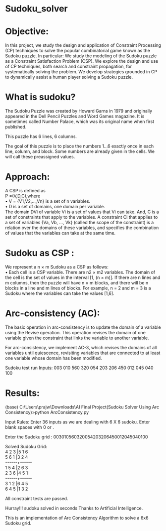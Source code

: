 # Sudoku_solver
# Objective:

In this project, we study the design and application of Constraint Processing (CP) techniques to solve the popular combinatorial game known as the Sudoku puzzle. 
In particular:
        We study the modeling of the Sudoku puzzle as a Constraint Satisfaction Problem (CSP).
        We explore the design and use of CP techniques, both search and constraint propagation, for systematically solving the problem.
        We develop strategies grounded in CP to dynamically assist a human player solving a Sudoku puzzle.

# What is sudoku?

The Sudoku Puzzle was created by Howard Garns in 1979 and originally appeared in the Dell Pencil Puzzles and Word Games magazine. It is sometimes called Number Palace, which was its original name when first published.

This puzzle has 6 lines, 6 columns.

The goal of this puzzle is to place the numbers 1...6 exactly once in each line, column, and block. Some numbers are already given in the cells. We will call these preassigned values.

# Approach:

A CSP is defined as<br>P =(V,D,C),where <br>• V = {V1,V2,...,Vn} is a set of n variables.<br> • D is a set of domains, one domain per variable. <br>The domain DVi of variable Vi is a set of values that Vi can take. And, C is a set of constraints that apply to the variables. A constraint Ci that applies to a set of variables {Va, Vb, ..., Vk} (called the scope of the constraint) is a relation over the domains of these variables, and specifies the combination of values that the variables can take at the same time.

# Sudoku as CSP :

We represent a n × m Sudoku as a CSP as follows: <br>• Each cell is a CSP variable. There are n2 × m2 variables. The domain of the cell is the set of values in the interval [1, (n × m)]. If there are n lines and m columns, then the puzzle will have n × m blocks, and there will be n blocks in a line and m lines of blocks. For example, n = 2 and m = 3 is a Sudoku where the variables can take the values [1,6].

# Arc-consistency (AC):

The basic operation in arc-consistency is to update the domain of a variable using the Revise operation. This operation revises the domain of one variable given the constraint that links the variable to another variable.

For arc-consistency, we implement AC-3, which revises the domains of all variables until quiescence, revisiting variables that are connected to at least one variable whose domain has been modified.

Sudoku test run Inputs: 003 010 560 320 054 203 206 450 012 045 040 100

# Results:

(base) C:\Users\prajw\Downloads\AI Final Project(Sudoku Solver Using Arc Consistency)>python ArcConsistency.py

Input Rules: Enter 36 inputs as we are dealing with 6 X 6 sudoku. Enter blank spaces with 0 or .

Enter the Sudoku grid : 003010560320054203206450012045040100

Solved Sudoku Grid:<br> 4 2 3 |5 1 6 <br>
                    5 6 1 |3 2 4 <br>
                    ------+------ <br>
                    1 5 4 |2 6 3 <br>
                    2 3 6 |4 5 1 <br>
                    ------+------ <br>
                    3 1 2 |6 4 5 <br>
                    6 4 5 |1 3 2 <br>

All constraint tests are passed.

Hurray!!! sudoku solved in seconds Thanks to Artificial Intelligence.

This is an implementation of Arc Consistency Algorithm to solve a 6x6 Sudoku grid.
